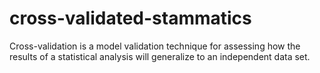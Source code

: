 # cross-validated-stammatics
Cross-validation is a model validation technique for assessing how the results of a statistical analysis will generalize to an independent data set.
